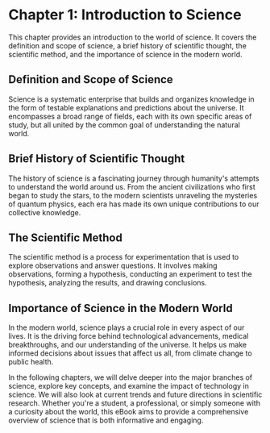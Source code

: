 # Chapter 1: Introduction to Science

This chapter provides an introduction to the world of science. It covers the definition and scope of science, a brief history of scientific thought, the scientific method, and the importance of science in the modern world.

## Definition and Scope of Science

Science is a systematic enterprise that builds and organizes knowledge in the form of testable explanations and predictions about the universe. It encompasses a broad range of fields, each with its own specific areas of study, but all united by the common goal of understanding the natural world.

## Brief History of Scientific Thought

The history of science is a fascinating journey through humanity's attempts to understand the world around us. From the ancient civilizations who first began to study the stars, to the modern scientists unraveling the mysteries of quantum physics, each era has made its own unique contributions to our collective knowledge.

## The Scientific Method

The scientific method is a process for experimentation that is used to explore observations and answer questions. It involves making observations, forming a hypothesis, conducting an experiment to test the hypothesis, analyzing the results, and drawing conclusions.

## Importance of Science in the Modern World

In the modern world, science plays a crucial role in every aspect of our lives. It is the driving force behind technological advancements, medical breakthroughs, and our understanding of the universe. It helps us make informed decisions about issues that affect us all, from climate change to public health.

In the following chapters, we will delve deeper into the major branches of science, explore key concepts, and examine the impact of technology in science. We will also look at current trends and future directions in scientific research. Whether you're a student, a professional, or simply someone with a curiosity about the world, this eBook aims to provide a comprehensive overview of science that is both informative and engaging.

